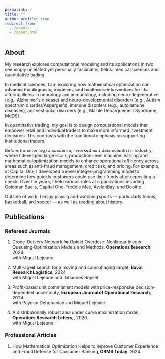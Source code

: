 ```yaml
---
permalink: /
title: ""
author_profile: true
redirect_from: 
  - /about/
  - /about.html
---
```


## About

My research explores computational modeling and its applications in two seemingly unrelated yet personally fascinating fields: medical sciences and quantitative trading.

In medical sciences, I am exploring how mathematical optimization can advance the diagnosis, treatment, and healthcare interventions for life-altering illness in neurology and immunology, including neuro-degenerative (e.g., Alzheimer's disease) and neuro-developmental disorders (e.g., Autism spectrum disorder/Asperger's), immune disorders (e.g., autoimmune diseases), and vestibular disorders (e.g., Mal de Débarquement Syndrome, MdDS).

In quantitative trading, my goal is to design computational models that empower retail and individual traders to make more informed investment decisions. This contrasts with the traditional emphasis on supporting institutional traders.

Before transitioning to academia, I worked as a data scientist in industry, where I developed large-scale, production-level machine learning and mathematical optimization models to enhance operational efficiency across areas such as anti-fraud management, credit risk, and pricing. For example, at Capital One, I developed a novel integer-programming model to determine how quickly customers could use their funds after depositing a check. Over the years, I held various roles at organizations including Goldman Sachs, Capital One, Freddie Mac, AvalonBay, and Deloitte.

Outside of work, I enjoy playing and watching sports — particularly tennis, basketball, and soccer — as well as reading about history.

## Publications

### Refereed Journals
1. Drone-Delivery Network for Opioid Overdose: Nonlinear Integer Queueing-Optimization Models and Methods, **Operations Research**, 2024. \
   with Miguel Lejeune

2. Multi‐agent search for a moving and camouflaging target, **Naval Research Logistics**, 2024. \
   with Miguel Lejeune and Johannes Royset 

4. Profit-based unit commitment models with price-responsive decision-dependent uncertainty, **European Journal of Operational Research**, 2024. \
   with Payman Dehghanian and Miguel Lejeune 

6. A distributionally robust area under curve maximization model, **Operations Research Letters,**, 2020. \
   with Miguel Lejeune

### Professional Articles

1. How Mathematical Optimization Helps to Improve Customer Experience and Fraud Defense for Consumer Banking, **ORMS Today**, 2024. 
